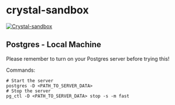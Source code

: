 # crystal-sandbox

[![Crystal-sandbox](https://circleci.com/gh/circleci/circleci-docs.svg?style=svg)](https://app.circleci.com/pipelines/github/Raelr/crystal-sandbox)

## Postgres - Local Machine

Please remember to turn on your Postgres server before trying this!

Commands:

```
# Start the server
postgres -D <PATH_TO_SERVER_DATA>
# Stop the server
pg_ctl -D <PATH_TO_SERVER_DATA> stop -s -m fast
```
